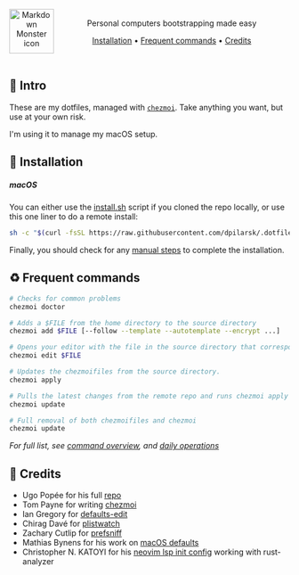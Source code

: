 <p align="center">
  <img src="https://freesvg.org/img/1535649195.png" alt="Markdown Monster icon" style="float: left; height:80px;"/><br>
  Personal computers bootstrapping made easy
</p>

<p align="center">
  <a href="#install">Installation</a> •
  <a href="#commands">Frequent commands</a> •
  <a href="#credits">Credits</a>
</p>

<br>

## 💬 Intro

These are my dotfiles, managed with [`chezmoi`](https://github.com/twpayne/chezmoi). Take anything you want, but use at your own risk.

I'm using it to manage my macOS setup.

<a name="install"></a>

## 🚧 Installation

##### macOS

You can either use the [install.sh](/install.sh) script if you cloned the repo locally, or use this one liner to do a remote install:

```sh
sh -c "$(curl -fsSL https://raw.githubusercontent.com/dpilarsk/.dotfiles/main/install.sh)" -- -r
```

Finally, you should check for any [manual steps](/docs/manual-steps.md) to complete the installation.

<a name="commands"></a>

## ♻️ Frequent commands

```sh
# Checks for common problems
chezmoi doctor

# Adds a $FILE from the home directory to the source directory
chezmoi add $FILE [--follow --template --autotemplate --encrypt ...]

# Opens your editor with the file in the source directory that corresponds to $FILE
chezmoi edit $FILE

# Updates the chezmoifiles from the source directory.
chezmoi apply

# Pulls the latest changes from the remote repo and runs chezmoi apply
chezmoi update

# Full removal of both chezmoifiles and chezmoi
chezmoi update
```

_For full list, see [command overview](https://www.chezmoi.io/user-guide/command-overview), and [daily operations](https://www.chezmoi.io/user-guide/daily-operations/)_

<a name="credits"></a>

## 🎉 Credits

- Ugo Popée for his full [repo](https://github.com/bil0u/.dotfiles)
- Tom Payne for writing [chezmoi](https://github.com/twpayne/chezmoi/)
- Ian Gregory for [defaults-edit](https://github.com/ThatsJustCheesy/defaults-edit)
- Chirag Davé for [plistwatch](https://github.com/catilac/plistwatch)
- Zachary Cutlip for [prefsniff](https://github.com/zcutlip/prefsniff)
- Mathias Bynens for his work on [macOS defaults](https://github.com/mathiasbynens/dotfiles/blob/main/.macos)
- Christopher N. KATOYI for his [neovim lsp init config](https://github.com/Christopher2K/dotfiles/blob/main/.config/nvim/lua/plugins/lsp.lua) working with rust-analyzer
